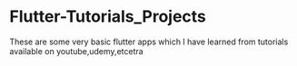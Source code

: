 # Flutter-Tutorials_Projects
 These are some very basic flutter apps which I have learned from tutorials available on youtube,udemy,etcetra
